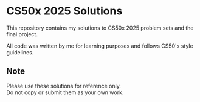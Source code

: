 # CS50x 2025 Solutions

This repository contains my solutions to CS50x 2025 problem sets and the final project.

All code was written by me for learning purposes and follows CS50's style guidelines.

## Note

Please use these solutions for reference only.  
Do not copy or submit them as your own work.
